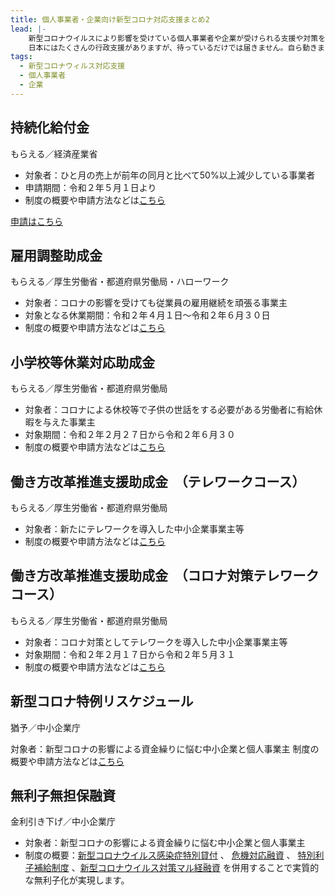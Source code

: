 ```yaml
---
title: 個人事業者・企業向け新型コロナ対応支援まとめ2
lead: |-
    新型コロナウイルスにより影響を受けている個人事業者や企業が受けられる支援や対策をまとめました。
    日本にはたくさんの行政支援がありますが、待っているだけでは届きません。自ら動きましょう！
tags:
  - 新型コロナウィルス対応支援
  - 個人事業者
  - 企業
---
```

## 持続化給付金

もらえる／経済産業省

<panel text="個人事業主" number="100" unit="万円" note="最大"></panel>

<panel text="法人" number="200" unit="万円" note="最大"></panel>

<media href="https://www.youtube.com/watch?v=r2h035U4lcI"></media>

- 対象者：ひと月の売上が前年の同月と比べて50%以上減少している事業者
- 申請期間：令和２年５月１日より
- 制度の概要や申請方法などは[こちら](https://www.jizokuka-kyufu.jp/doc/pdf/r2_application_guidance_proprietor.pdf)

[申請はこちら](https://www.jizokuka-kyufu.jp/)

## 雇用調整助成金

もらえる／厚生労働省・都道府県労働局・ハローワーク

<panel text="対象労働者１人１日" number="8,330" unit="円" note="上限"></panel>

- 対象者：コロナの影響を受けても従業員の雇用継続を頑張る事業主
- 対象となる休業期間：令和２年４月１日～令和２年６月３０日
- 制度の概要や申請方法などは[こちら](https://www.mhlw.go.jp/content/000620879.pdf)

## 小学校等休業対応助成金

もらえる／厚生労働省・都道府県労働局

<panel text="対象労働者１人１日" number="8,330" unit="円" note="上限"></panel>

- 対象者：コロナによる休校等で子供の世話をする必要がある労働者に有給休暇を与えた事業主
- 対象期間：令和２年２月２７日から令和２年６月３０
- 制度の概要や申請方法などは[こちら](https://www.mhlw.go.jp/content/000622469.pdf)

## 働き方改革推進支援助成金　（テレワークコース）

もらえる／厚生労働省・都道府県労働局

<panel text="成果目標の達成状況により" number="150" unit="万円" note="最大"></panel>

- 対象者：新たにテレワークを導入した中小企業事業主等
- 制度の概要や申請方法などは[こちら](https://www.mhlw.go.jp/content/11909000/000622080.pdf)

## 働き方改革推進支援助成金　（コロナ対策テレワークコース）

もらえる／厚生労働省・都道府県労働局

<panel text="成果目標の達成状況により" number="150" unit="万円" note="最大"></panel>

- 対象者：コロナ対策としてテレワークを導入した中小企業事業主等
- 対象期間：令和２年２月１７日から令和２年５月３１
- 制度の概要や申請方法などは[こちら](https://www.mhlw.go.jp/content/11909000/000625872.pdf)

## 新型コロナ特例リスケジュール

猶予／中小企業庁

対象者：新型コロナの影響による資金繰りに悩む中小企業と個人事業主
制度の概要や申請方法などは[こちら](https://www.chusho.meti.go.jp/keiei/saisei/2020/200406saisei_tokurei.pdf)

## 無利子無担保融資

金利引き下げ／中小企業庁

<panel text="実質的に" raw="無利子<br>無担保"></panel>

- 対象者：新型コロナの影響による資金繰りに悩む中小企業と個人事業主
- 制度の概要：[新型コロナウイルス感染症特別貸付](https://seido-navi.mirasapo-plus.go.jp/supports/149) 、 [危機対応融資](https://seido-navi.mirasapo-plus.go.jp/supports/282) 、 [特別利子補給制度](https://seido-navi.mirasapo-plus.go.jp/supports/150) 、[新型コロナウイルス対策マル経融資](https://seido-navi.mirasapo-plus.go.jp/supports/151) を併用することで実質的な無利子化が実現します。
